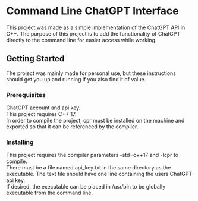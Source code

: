 # Command Line ChatGPT Interface

This project was made as a simple implementation of the ChatGPT API in C++. The purpose of this project is to add the functionality of ChatGPT directly to the command line for easier access while working. <br>

## Getting Started

The project was mainly made for personal use, but these instructions should get you up and running if you also find it of value.<br>

### Prerequisites

ChatGPT account and api key.<br>
This project requires C++ 17.<br>
In order to compile the project, cpr must be installed on the machine and exported so that it can be referenced by the compiler.<br>

### Installing

This project requires the compiler parameters -std=c++17 and -lcpr to compile.<br>
There must be a file named api_key.txt in the same directory as the executable. The text file should have one line containing the users ChatGPT api key.<br>
If desired, the executable can be placed in /usr/bin to be globally executable from the command line.

